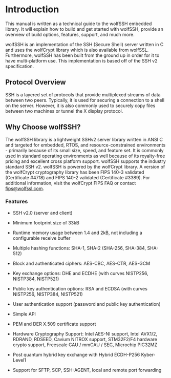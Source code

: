 #  Introduction

This manual is written as a technical guide to the wolfSSH embedded library. It will explain how to build and get started with wolfSSH, provide an overview of build options, features, support, and much more.

wolfSSH is an implementation of the SSH (Secure Shell) server written in C and uses the wolfCrypt library which is also available from wolfSSL. Furthermore, wolfSSH has been built from the ground up in order for it to have multi-platform use. This implementation is based off of the SSH v2 specification.

##  Protocol Overview

SSH is a layered set of protocols that provide multiplexed streams of data between two peers. Typically, it is used for securing a connection to a shell on the server. However, it is also commonly used to securely copy files between two machines or tunnel the X display protocol.

##  Why Choose wolfSSH?

The wolfSSH library is a lightweight SSHv2 server library written in ANSI C and targeted for embedded, RTOS, and resource-constrained environments - primarily because of its small size, speed, and feature set. It is commonly used in standard operating environments as well because of its royalty-free pricing and excellent cross platform support. wolfSSH supports the industry standard SSH v2. wolfSSH is powered by the wolfCrypt library. A version of the wolfCrypt cryptography library has been FIPS 140-3 validated (Certificate #4718) and FIPS 140-2 validated (Certificate #3389). For additional information, visit the wolfCrypt FIPS FAQ or contact fips@wolfssl.com.

### Features


- SSH v2.0 (server and client)

- Minimum footprint size of 33kB

- Runtime memory usage between 1.4 and 2kB, not including a configurable receive buffer

- Multiple hashing functions: SHA-1, SHA-2 (SHA-256, SHA-384, SHA-512)

- Block and authenticated ciphers: AES-CBC, AES-CTR, AES-GCM

- Key exchange options: DHE and ECDHE (with curves NISTP256, NISTP384, NISTP521)

- Public key authentication options: RSA and ECDSA (with curves NISTP256, NISTP384, NISTP521)

- User authentication support (password and public key authentication)

- Simple API

- PEM and DER X.509 certificate support

- Hardware Cryptography Support: Intel AES-NI support, Intel AVX1/2, RDRAND, RDSEED, Cavium NITROX support, STM32F2/F4 hardware crypto support, Freescale CAU / mmCAU / SEC, Microchip PIC32MZ

- Post quantum hybrid key exchange with Hybrid ECDH-P256 Kyber-Level1

- Support for SFTP, SCP, SSH-AGENT, local and remote port forwarding
